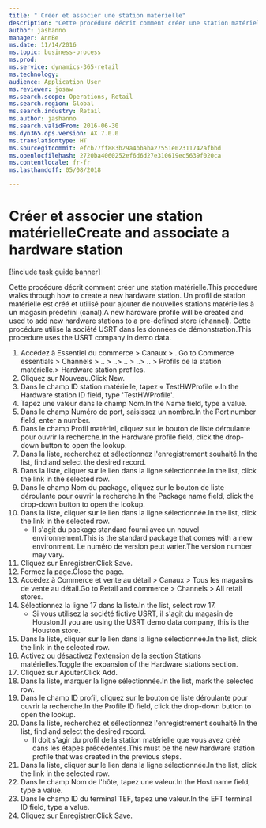 ```yaml
--- 
title: " Créer et associer une station matérielle"
description: "Cette procédure décrit comment créer une station matérielle."
author: jashanno
manager: AnnBe
ms.date: 11/14/2016
ms.topic: business-process
ms.prod: 
ms.service: dynamics-365-retail
ms.technology: 
audience: Application User
ms.reviewer: josaw
ms.search.scope: Operations, Retail
ms.search.region: Global
ms.search.industry: Retail
ms.author: jashanno
ms.search.validFrom: 2016-06-30
ms.dyn365.ops.version: AX 7.0.0
ms.translationtype: HT
ms.sourcegitcommit: efcb77ff883b29a4bbaba27551e02311742afbbd
ms.openlocfilehash: 2720ba4060252ef6d6d27e310619ec5639f020ca
ms.contentlocale: fr-fr
ms.lasthandoff: 05/08/2018

---
```

# <a name="create-and-associate-a-hardware-station"></a><span data-ttu-id="d55f5-103"> Créer et associer une station matérielle</span><span class="sxs-lookup"><span data-stu-id="d55f5-103">Create and associate a hardware station</span></span>

[!include [task guide banner](../includes/task-guide-banner.md)]

<span data-ttu-id="d55f5-104">Cette procédure décrit comment créer une station matérielle.</span><span class="sxs-lookup"><span data-stu-id="d55f5-104">This procedure walks through how to create a new hardware station.</span></span> <span data-ttu-id="d55f5-105">Un profil de station matérielle est créé et utilisé pour ajouter de nouvelles stations matérielles à un magasin prédéfini (canal).</span><span class="sxs-lookup"><span data-stu-id="d55f5-105">A new hardware profile will be created and used to add new hardware stations to a pre-defined store (channel).</span></span> <span data-ttu-id="d55f5-106">Cette procédure utilise la société USRT dans les données de démonstration.</span><span class="sxs-lookup"><span data-stu-id="d55f5-106">This procedure uses the USRT company in demo data.</span></span>

1. <span data-ttu-id="d55f5-107">Accédez à Essentiel du commerce > Canaux > ..</span><span class="sxs-lookup"><span data-stu-id="d55f5-107">Go to Commerce essentials > Channels > ..</span></span> <span data-ttu-id="d55f5-108">> ..</span><span class="sxs-lookup"><span data-stu-id="d55f5-108">> ..</span></span> <span data-ttu-id="d55f5-109">> ..</span><span class="sxs-lookup"><span data-stu-id="d55f5-109">> ..</span></span> <span data-ttu-id="d55f5-110">> Profils de la station matérielle.</span><span class="sxs-lookup"><span data-stu-id="d55f5-110">> Hardware station profiles.</span></span>
2. <span data-ttu-id="d55f5-111">Cliquez sur Nouveau.</span><span class="sxs-lookup"><span data-stu-id="d55f5-111">Click New.</span></span>
3. <span data-ttu-id="d55f5-112">Dans le champ ID station matérielle, tapez « TestHWProfile ».</span><span class="sxs-lookup"><span data-stu-id="d55f5-112">In the Hardware station ID field, type 'TestHWProfile'.</span></span>
4. <span data-ttu-id="d55f5-113">Tapez une valeur dans le champ Nom.</span><span class="sxs-lookup"><span data-stu-id="d55f5-113">In the Name field, type a value.</span></span>
5. <span data-ttu-id="d55f5-114">Dans le champ Numéro de port, saisissez un nombre.</span><span class="sxs-lookup"><span data-stu-id="d55f5-114">In the Port number field, enter a number.</span></span>
6. <span data-ttu-id="d55f5-115">Dans le champ Profil matériel, cliquez sur le bouton de liste déroulante pour ouvrir la recherche.</span><span class="sxs-lookup"><span data-stu-id="d55f5-115">In the Hardware profile field, click the drop-down button to open the lookup.</span></span>
7. <span data-ttu-id="d55f5-116">Dans la liste, recherchez et sélectionnez l'enregistrement souhaité.</span><span class="sxs-lookup"><span data-stu-id="d55f5-116">In the list, find and select the desired record.</span></span>
8. <span data-ttu-id="d55f5-117">Dans la liste, cliquer sur le lien dans la ligne sélectionnée.</span><span class="sxs-lookup"><span data-stu-id="d55f5-117">In the list, click the link in the selected row.</span></span>
9. <span data-ttu-id="d55f5-118">Dans le champ Nom du package, cliquez sur le bouton de liste déroulante pour ouvrir la recherche.</span><span class="sxs-lookup"><span data-stu-id="d55f5-118">In the Package name field, click the drop-down button to open the lookup.</span></span>
10. <span data-ttu-id="d55f5-119">Dans la liste, cliquer sur le lien dans la ligne sélectionnée.</span><span class="sxs-lookup"><span data-stu-id="d55f5-119">In the list, click the link in the selected row.</span></span>
    * <span data-ttu-id="d55f5-120">Il s'agit du package standard fourni avec un nouvel environnement.</span><span class="sxs-lookup"><span data-stu-id="d55f5-120">This is the standard package that comes with a new environment.</span></span> <span data-ttu-id="d55f5-121">Le numéro de version peut varier.</span><span class="sxs-lookup"><span data-stu-id="d55f5-121">The version number may vary.</span></span>  
11. <span data-ttu-id="d55f5-122">Cliquez sur Enregistrer.</span><span class="sxs-lookup"><span data-stu-id="d55f5-122">Click Save.</span></span>
12. <span data-ttu-id="d55f5-123">Fermez la page.</span><span class="sxs-lookup"><span data-stu-id="d55f5-123">Close the page.</span></span>
13. <span data-ttu-id="d55f5-124">Accédez à Commerce et vente au détail > Canaux > Tous les magasins de vente au détail.</span><span class="sxs-lookup"><span data-stu-id="d55f5-124">Go to Retail and commerce > Channels > All retail stores.</span></span>
14. <span data-ttu-id="d55f5-125">Sélectionnez la ligne 17 dans la liste.</span><span class="sxs-lookup"><span data-stu-id="d55f5-125">In the list, select row 17.</span></span>
    * <span data-ttu-id="d55f5-126">Si vous utilisez la société fictive USRT, il s'agit du magasin de Houston.</span><span class="sxs-lookup"><span data-stu-id="d55f5-126">If you are using the USRT demo data company, this is the Houston store.</span></span>  
15. <span data-ttu-id="d55f5-127">Dans la liste, cliquer sur le lien dans la ligne sélectionnée.</span><span class="sxs-lookup"><span data-stu-id="d55f5-127">In the list, click the link in the selected row.</span></span>
16. <span data-ttu-id="d55f5-128">Activez ou désactivez l'extension de la section Stations matérielles.</span><span class="sxs-lookup"><span data-stu-id="d55f5-128">Toggle the expansion of the Hardware stations section.</span></span>
17. <span data-ttu-id="d55f5-129">Cliquez sur Ajouter.</span><span class="sxs-lookup"><span data-stu-id="d55f5-129">Click Add.</span></span>
18. <span data-ttu-id="d55f5-130">Dans la liste, marquer la ligne sélectionnée.</span><span class="sxs-lookup"><span data-stu-id="d55f5-130">In the list, mark the selected row.</span></span>
19. <span data-ttu-id="d55f5-131">Dans le champ ID profil, cliquez sur le bouton de liste déroulante pour ouvrir la recherche.</span><span class="sxs-lookup"><span data-stu-id="d55f5-131">In the Profile ID field, click the drop-down button to open the lookup.</span></span>
20. <span data-ttu-id="d55f5-132">Dans la liste, recherchez et sélectionnez l'enregistrement souhaité.</span><span class="sxs-lookup"><span data-stu-id="d55f5-132">In the list, find and select the desired record.</span></span>
    * <span data-ttu-id="d55f5-133">Il doit s'agir du profil de la station matérielle que vous avez créé dans les étapes précédentes.</span><span class="sxs-lookup"><span data-stu-id="d55f5-133">This must be the new hardware station profile that was created in the previous steps.</span></span>  
21. <span data-ttu-id="d55f5-134">Dans la liste, cliquer sur le lien dans la ligne sélectionnée.</span><span class="sxs-lookup"><span data-stu-id="d55f5-134">In the list, click the link in the selected row.</span></span>
22. <span data-ttu-id="d55f5-135">Dans le champ Nom de l'hôte, tapez une valeur.</span><span class="sxs-lookup"><span data-stu-id="d55f5-135">In the Host name field, type a value.</span></span>
23. <span data-ttu-id="d55f5-136">Dans le champ ID du terminal TEF, tapez une valeur.</span><span class="sxs-lookup"><span data-stu-id="d55f5-136">In the EFT terminal ID field, type a value.</span></span>
24. <span data-ttu-id="d55f5-137">Cliquez sur Enregistrer.</span><span class="sxs-lookup"><span data-stu-id="d55f5-137">Click Save.</span></span>


